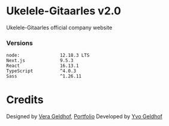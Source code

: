 # Ukelele-Gitaarles v2.0

Ukelele-Gitaarles official company website

### Versions
```
node: 				12.18.3 LTS
Next.js             9.5.3
React				16.13.1
TypeScript 			^4.0.3
Sass                ^1.26.11
```

# Credits

Designed by [Vera Geldhof](https://github.com/VGeldhof), [Portfolio](https://verageldhof.nl)
Developed by [Yvo Geldhof](https://github.com/VGeldhof)